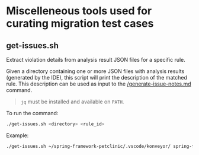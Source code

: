 # Miscelleneous tools used for curating migration test cases

## get-issues.sh

Extract violation details from analysis result JSON files for a specific rule.

Given a directory containing one or more JSON files with analysis results (generated by the IDE), this script will print the description of the matched rule. This description can be used as input to the [/generate-issue-notes.md](../claude-code-commands/generate-issue-notes.md) command.

> `jq` must be installed and available on `PATH`.

To run the command:

```sh
./get-issues.sh <directory> <rule_id>
```

Example:

```sh
./get-issues.sh ~/spring-framework-petclinic/.vscode/konveyor/ spring-framework-5.x-to-6.0-removed-apis-00001
```


